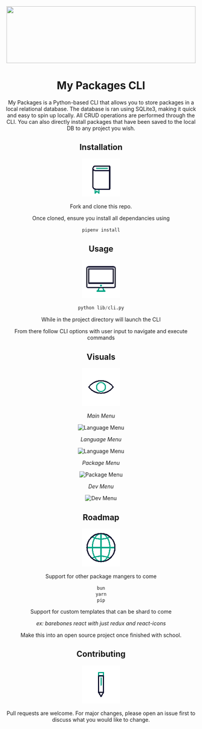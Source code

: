 <div align="center">

 <img src="https://media1.giphy.com/media/v1.Y2lkPTc5MGI3NjExYWFmbm9rbmVha3k4ZXBteXhqbGg2YjJwcW1jcmR0bnBkYWM4NmVvbSZlcD12MV9pbnRlcm5hbF9naWZfYnlfaWQmY3Q9Zw/K2As63sn9ADaQo368f/giphy.gif" width="500" height="150"/>

<h1>My Packages CLI</h1>

My Packages is a Python-based CLI that allows you to store packages in a local relational database. The database is ran using SQLite3, making it quick and easy to spin up locally. All CRUD operations are performed through the CLI. You can also directly install packages that have been saved to the local DB to any project you wish.

<h2>Installation</h2> <img src='./assets/wired-outline-112-book-morph.gif' alt='Install GIF' />

Fork and clone this repo.

Once cloned, ensure you install all dependancies using

```bash
pipenv install
```

<h2>Usage</h2> <img src='./assets/wired-outline-478-computer-display.gif' alt='Usage GIF' />

```python
python lib/cli.py
```

While in the project directory will launch the CLI

From there follow CLI options with user input to navigate and execute commands

<h2>Visuals</h2> <img src='./assets/wired-outline-69-eye (1).gif' alt='Visuals GIF' />

_Main Menu_

<img src="https://imageupload.io/ib/LzX763vmASk5wOY_1696790474.png" alt="Language Menu" width='500px' height='300px' />

_Language Menu_

<img src="https://i.ibb.co/VpCJ2HX/Screenshot-2023-10-08-at-1-32-43-PM.png" alt="Language Menu" width='500px' height='300px' />

_Package Menu_

<img src="https://i.ibb.co/Xbkn46W/Screenshot-2023-10-08-at-1-33-03-PM.png" alt="Package Menu" width='500px' height='300px' />

_Dev Menu_

<img src="https://i.ibb.co/vsgC5mL/Screenshot-2023-10-08-at-1-33-27-PM.png" alt="Dev Menu" width='500px' height='300px' />

<h2>Roadmap</h2> <img src='./assets/wired-outline-27-globe.gif' alt='Roadmap GIF' />

Support for other package mangers to come

```
bun
yarn
pip
```

Support for custom templates that can be shard to come

_ex: barebones react with just redux and react-icons_

Make this into an open source project once finished with school.

<h2>Contributing</h2> <img src='./assets/wired-outline-35-edit.gif' alt='Contributing GIF' />

Pull requests are welcome. For major changes, please open an issue first
to discuss what you would like to change.

</div>
